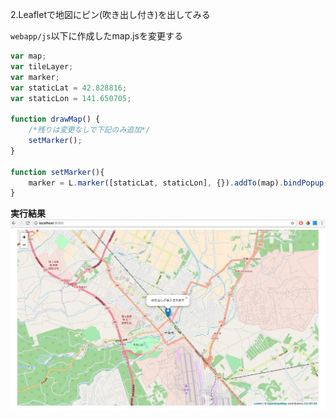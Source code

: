 2.Leafletで地図にピン(吹き出し付き)を出してみる

`webapp/js`以下に作成したmap.jsを変更する

```javascript
var map;
var tileLayer;
var marker;
var staticLat = 42.828816;
var staticLon = 141.650705;

function drawMap() {
    /*残りは変更なしで下記のみ追加*/
    setMarker();
} 

function setMarker(){
    marker = L.marker([staticLat, staticLon], {}).addTo(map).bindPopup('吹き出しが表示されます');
}
```

**実行結果**
![地図](https://github.com/c-awatsu/gis_team/blob/master/doc/HandsOn02.jpg)